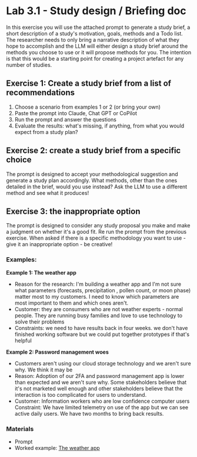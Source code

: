 # Lab 3.1 - Study design / Briefing doc 

In this exercise you will use the attached prompt to generate a study brief, a short description of a study's motivation, goals, methods and a Todo list.  The researcher needs to only bring a narrative description of what they hope to accomplish and the LLM will either design a study brief around the methods you choose to use or it will propose methods for you.  The intention is that this would be a starting point for creating a project artefact for any number of studies. 

## Exercise 1:  Create a study brief from a list of recommendations  
1.  Choose a scenario from examples 1 or 2 (or bring your own)  
2.  Paste the prompt into Claude, Chat GPT or CoPilot  
3.  Run the prompt and answer the questions  
4.  Evaluate the results:  what's missing, if anything, from what you would expect from a study plan?   

## Exercise 2: create a study brief from a specific choice  
The prompt is designed to accept your methodological suggestion and generate a study plan accordingly.  What methods, other than the ones detailed in the brief, would you use instead?  Ask the LLM to use a different method and see what it produces!  

## Exercise 3:  the inappropriate option   
The prompt is designed to consider any study proposal you make and make a judgment on whether it's a good fit.  Re run the prompt from the previous exercise.  When asked if there is a specific methodology you want to use - give it an inappropriate option - be creative!  

### Examples:
**Example 1:  The weather app** 
- Reason for the research:  I'm building a weather app and I'm not sure what parameters (forecasts, precipitation , pollen count, or moon phase) matter most to my customers.  I need to know which parameters are most important to them and which ones aren't.  
- Customer:  they are consumers who are not weather experts - normal people.  They are running busy families and love to use technology to solve their problems  
- Constraints: we need to have results back in four weeks.  we don't have finished working software but we could put together prototypes if that's helpful  

**Example 2:  Password management woes**
- Customers aren't using our cloud storage technology and we aren't sure why.  We think it may be
- Reason:   Adoption of our 2FA and password management app is lower than expected and we aren't sure why.  Some stakeholders believe that it's not marketed well enough and other stakeholders believe that the interaction is too complicated for users to understand.
- Customer:  Information workers who are low confidence computer users
Constraint:   We have limited telemetry on use of the app but we can see active daily users.  We have two months to bring back results. 

### Materials
- Prompt
- Worked example:  [The weather app](https://github.com/user-attachments/assets/ec4681e5-c103-4816-86fb-c49af28ae838)

